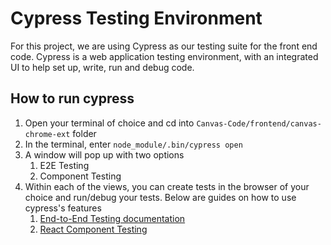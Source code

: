 # Cypress Testing Environment
For this project, we are using Cypress as our testing suite for the front end code. Cypress is a web application testing
environment, with an integrated UI to help set up, write, run and debug code.
## How to run cypress
1. Open your terminal of choice and cd into `Canvas-Code/frontend/canvas-chrome-ext` folder
2. In the terminal, enter `node_module/.bin/cypress open`
2. A window will pop up with two options
   1. E2E Testing
   2. Component Testing
3. Within each of the views, you can create tests in the browser of your choice and run/debug your tests. Below are guides on how to use cypress's features
   1. [End-to-End Testing documentation](https://docs.cypress.io/guides/end-to-end-testing/writing-your-first-end-to-end-test)
   2. [React Component Testing](https://docs.cypress.io/guides/component-testing/react/overview)